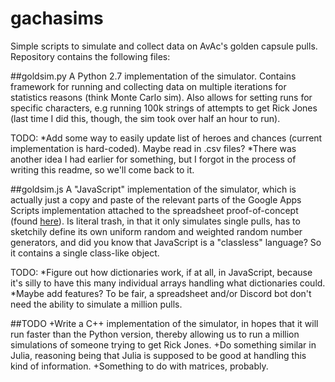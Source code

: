 # gachasims
Simple scripts to simulate and collect data on AvAc's golden capsule pulls. Repository contains the following files:

##goldsim.py
A Python 2.7 implementation of the simulator. Contains framework for running and collecting data on multiple iterations for statistics reasons (think Monte Carlo sim). Also allows for setting runs for specific characters, e.g running 100k strings of attempts to get Rick Jones (last time I did this, though, the sim took over half an hour to run).

TODO: 
*Add some way to easily update list of heroes and chances (current implementation is hard-coded). Maybe read in .csv files?
*There was another idea I had earlier for something, but I forgot in the process of writing this readme, so we'll come back to it.

##goldsim.js
A "JavaScript" implementation of the simulator, which is actually just a copy and paste of the relevant parts of the Google Apps Scripts implementation attached to the spreadsheet proof-of-concept (found [here](https://docs.google.com/spreadsheets/d/1eD85azNstQWy98AgDPy9-IcpJkOS-ToN1wq3FdUrYlk/edit?usp=drive_web&ouid=108559041921065927514)). Is literal trash, in that it only simulates single pulls, has to sketchily define its own uniform random and weighted random number generators, and did you know that JavaScript is a "classless" language? So it contains a single class-like object.

TODO:
*Figure out how dictionaries work, if at all, in JavaScript, because it's silly to have this many individual arrays handling what dictionaries could.
*Maybe add features? To be fair, a spreadsheet and/or Discord bot don't need the ability to simulate a million pulls.

##TODO
+Write a C++ implementation of the simulator, in hopes that it will run faster than the Python version, thereby allowing us to run a million simulations of someone trying to get Rick Jones.
+Do something similar in Julia, reasoning being that Julia is supposed to be good at handling this kind of information.
+Something to do with matrices, probably.
